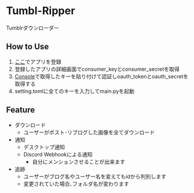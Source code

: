 # Tumbl-Ripper
Tumblrダウンローダー

## How to Use
1. [ここ](https://www.tumblr.com/oauth/apps)でアプリを登録
2. 登録したアプリの詳細画面でconsumer_keyとconsumer_secretを取得
3. [Console](https://api.tumblr.com/console/calls/user/info)で取得したキーを貼り付けて認証しoauth_tokenとoauth_secretを取得する
4. setting.tomlに全てのキーを入力してmain.pyを起動

## Feature
- ダウンロード
  - ユーザーがポスト･リブログした画像を全てダウンロード
- 通知
  - デスクトップ通知
  - Discord Webhookによる通知
    - 自分にメンションさせることが出来ます
- 追跡
  - ユーザーがブログ名やユーザー名を変えてもidから判別します
  - 変更されていた場合､フォルダ名が変わります
